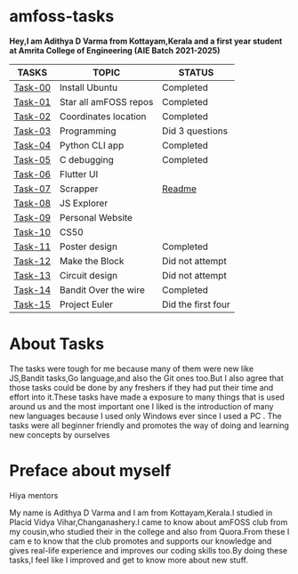 # amfoss-tasks

**Hey,I am Adithya D Varma from Kottayam,Kerala and a first year student at Amrita College of Engineering (AIE Batch 2021-2025)**

**TASKS**|**TOPIC**|**STATUS**
---------|---------|----------
[Task-00](https://github.com/AdithyaDVarma/amfoss-tasks/tree/main/task-00)|Install Ubuntu|Completed
[Task-01](https://github.com/AdithyaDVarma/amfoss-tasks/tree/main/task-01)|Star all amFOSS repos|Completed
[Task-02](https://github.com/AdithyaDVarma/amfoss-tasks/tree/main/task-02)|Coordinates location|Completed
[Task-03](https://github.com/AdithyaDVarma/amfoss-tasks/tree/main/task-03)|Programming|Did 3 questions
[Task-04](https://github.com/AdithyaDVarma/amfoss-tasks/tree/main/task-04)|Python CLI app|Completed
[Task-05](https://github.com/AdithyaDVarma/amfoss-tasks/tree/main/task-05)|C debugging|Completed
[Task-06](https://github.com/AdithyaDVarma/amfoss-tasks/tree/main/task-06)|Flutter UI|
[Task-07](https://github.com/AdithyaDVarma/amfoss-tasks/tree/main/task-07)|Scrapper|[Readme](https://github.com/AdithyaDVarma/amfoss-tasks/blob/main/task-07/README.md)
[Task-08](https://github.com/AdithyaDVarma/amfoss-tasks/tree/main/task-08)|JS Explorer|
[Task-09](https://github.com/AdithyaDVarma/amfoss-tasks/tree/main/task-09)|Personal Website|
[Task-10](https://github.com/AdithyaDVarma/amfoss-tasks/tree/main/task-10)|CS50|
[Task-11](https://github.com/AdithyaDVarma/amfoss-tasks/tree/main/task-11)|Poster design|Completed
[Task-12](https://github.com/AdithyaDVarma/amfoss-tasks/tree/main/task-12)|Make the Block|Did not attempt
[Task-13](https://github.com/AdithyaDVarma/amfoss-tasks/tree/main/task-13)|Circuit design|Did not attempt
[Task-14](https://github.com/AdithyaDVarma/amfoss-tasks/tree/main/task-14)|Bandit Over the wire|Completed
[Task-15](https://github.com/AdithyaDVarma/amfoss-tasks/tree/main/task-15)|Project Euler|Did the first four

# About Tasks
The tasks were tough for me because many of them were new like JS,Bandit tasks,Go language,and also the Git ones too.But I also agree that those tasks could be done by any freshers if they had put their time and effort into it.These tasks have made a exposure to many things that is used around us and the most important one I liked is the introduction of many new languages because I used only Windows ever since I used a PC . The tasks were all beginner friendly and promotes the way of doing and learning new concepts by ourselves

# Preface about myself
Hiya mentors

My name is Adithya D Varma and I am from Kottayam,Kerala.I studied in Placid Vidya Vihar,Changanashery.I came to know about amFOSS club from my cousin,who studied their in the college and also from Quora.From these I cam e to know that the club promotes and supports our knowledge and gives real-life experience and improves our coding skills too.By doing these tasks,I feel like I improved and get to know more about new stuff.
